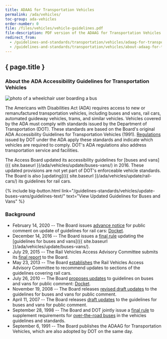 ```yaml
---
title: ADAAG for Transportation Vehicles
permalink: /ada/vehicles/
toc-group: ada-vehicles
order-number: 0
file: /files/vehicles/vehicle-guidelines.pdf
file-description: PDF version of the ADAAG for Transportation Vehicles
redirect_from:
  - /guidelines-and-standards/transportation/vehicles/adaag-for-transportation-vehicles/
  - /guidelines-and-standards/transportation/vehicles/about-adaag-for-transportation-vehicles/
---
```

## { page.title }

### About the ADA Accessibility Guidelines for Transportation Vehicles

<img src="{{site.baseurl}}/images/stock/transportation.jpg" class="img-right shadow radius-lg" alt="photo of a wheelchair user boarding a bus" />

The Americans with Disabilities Act (ADA) requires access to new or remanufactured transportation vehicles, including buses and vans, rail cars, automated guideway vehicles, trams, and similar vehicles. Vehicles covered by the ADA must comply with standards issued by the Department of Transportation (DOT). These standards are based on the Board's original ADA Accessibility Guidelines for Transportation Vehicles (1991). [Regulations](https://www.transit.dot.gov/regulations-and-guidance/civil-rights-ada/ada-regulations) issued by DOT under the ADA apply these standards and indicate which vehicles are required to comply.  DOT's ADA regulations also address transportation service and facilities.

The Access Board updated its accessibility guidelines for [buses and vans]({{ site.baseurl }}/ada/vehicles/update/buses-vans/) in 2016.  These updated provisions are not yet part of DOT's enforceable vehicle standards.  The Board is also [updating]({{ site.baseurl }}/ada/vehicles/update/rail-cars/) its guidelines for rail cars.

{% include big-button.html link="/guidelines-standards/vehicles/update-buses-vans/guidelines-text/" text="View Updated Guidelines for Buses and Vans" %}

### Background

- February 14, 2020 -- The Board issues [advance notice](https://www.regulations.gov/document?D=ATBCB-2020-0002-0001) for public comment on update of guidelines for rail cars: [Docket](https://www.regulations.gov/document?D=ATBCB-2020-0002-0001/).
- December 14, 2016 -- The Board issues a [final rule](https://www.regulations.gov/document?D=ATBCB-2010-0004-0092) updating the [guidelines for buses and vans]({{ site.baseurl }}/ada/vehicles/update/buses-vans/).
- July 29, 2015 -- The Rail Vehicles Access Advisory Committee submits its [final report](https://www.regulations.gov/document?D=ATBCB-2013-0006-0179) to the Board.
- May 23, 2013 -- The Board [establishes](https://www.regulations.gov/document?D=ATBCB-2013-0006-0010) the Rail Vehicles Access Advisory Committee to recommend updates to sections of the guidelines covering rail cars.
- July 26, 2010 -- The Board [proposes updates](https://www.regulations.gov/document?D=ATBCB-2010-0004-0001) to guidelines on buses and vans for public comment: [Docket](https://www.regulations.gov/docket?D=ATBCB-2010-0004).
- November 19, 2008 -- The Board releases [revised draft updates](https://www.regulations.gov/document?D=ATBCB-2007-0006-0002) to the guidelines for buses and vans for public comment.
- April 11, 2007 -- The Board releases [draft updates](https://www.regulations.gov/document?D=ATBCB-2007-0006-0001) to the guidelines for buses and vans for public comment.
- September 28, 1998 -- The Board and DOT jointly issue a [final rule](https://www.federalregister.gov/documents/1998/09/28/98-25420/americans-with-disabilities-act-accessibility-guidelines-for-transportation-vehicles-over-the-road) to supplement requirements for [over-the-road buses](https://www.federalregister.gov/documents/1998/09/28/98-25420/americans-with-disabilities-act-accessibility-guidelines-for-transportation-vehicles-over-the-road) in the vehicles guidelines and standards.
- September 6, 1991 -- The Board publishes the ADAAG for Transportation Vehicles, which are also adopted by DOT on the same day.

